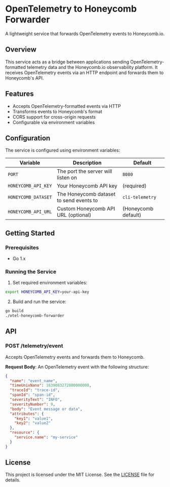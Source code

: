 # OpenTelemetry to Honeycomb Forwarder

A lightweight service that forwards OpenTelemetry events to Honeycomb.io.

## Overview

This service acts as a bridge between applications sending OpenTelemetry-formatted telemetry data and the Honeycomb.io
observability platform. It receives OpenTelemetry events via an HTTP endpoint and forwards them to Honeycomb's API.

## Features

- Accepts OpenTelemetry-formatted events via HTTP
- Transforms events to Honeycomb's format
- CORS support for cross-origin requests
- Configurable via environment variables

## Configuration

The service is configured using environment variables:

| Variable            | Description                             | Default             |
|---------------------|-----------------------------------------|---------------------|
| `PORT`              | The port the server will listen on      | `8080`              |
| `HONEYCOMB_API_KEY` | Your Honeycomb API key                  | (required)          |
| `HONEYCOMB_DATASET` | The Honeycomb dataset to send events to | `cli-telemetry`     |
| `HONEYCOMB_API_URL` | Custom Honeycomb API URL (optional)     | (Honeycomb default) |

## Getting Started

### Prerequisites

- Go 1.x

### Running the Service

1. Set required environment variables:

```bash
export HONEYCOMB_API_KEY=your-api-key
```

2. Build and run the service:

```bash
go build
./otel-honeycomb-forwarder
```

## API

### POST /telemetry/event

Accepts OpenTelemetry events and forwards them to Honeycomb.

**Request Body**: An OpenTelemetry event with the following structure:

```json
{
  "name": "event_name",
  "timeUnixNano": 1639083272000000000,
  "traceId": "trace-id",
  "spanId": "span-id",
  "severityText": "INFO",
  "severityNumber": 9,
  "body": "Event message or data",
  "attributes": {
    "key1": "value1",
    "key2": "value2"
  },
  "resource": {
    "service.name": "my-service"
  }
}
```

## License

This project is licensed under the MIT License. See the [LICENSE](LICENSE) file for details.